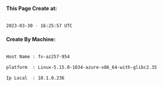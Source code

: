 
   
#### This Page Create at:

```bash

2023-03-30 - 16:25:57 UTC

```

#### Create By Machine:

```bash

Host Name : fv-az257-954

platform  : Linux-5.15.0-1034-azure-x86_64-with-glibc2.35

Ip Local  : 10.1.0.236

```

